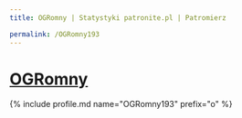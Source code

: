 ```yaml
---
title: OGRomny | Statystyki patronite.pl | Patromierz

permalink: /OGRomny193
---
```


# [OGRomny](https://patronite.pl/OGRomny193)

{% include profile.md name="OGRomny193" prefix="o" %}
